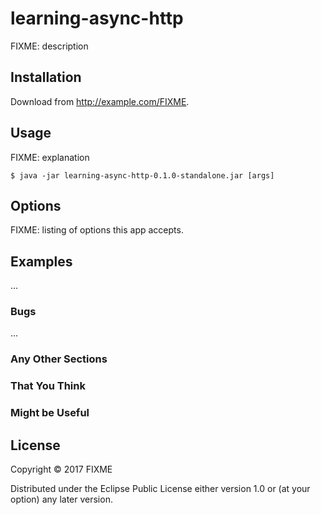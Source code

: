 # learning-async-http

FIXME: description

## Installation

Download from http://example.com/FIXME.

## Usage

FIXME: explanation

    $ java -jar learning-async-http-0.1.0-standalone.jar [args]

## Options

FIXME: listing of options this app accepts.

## Examples

...

### Bugs

...

### Any Other Sections
### That You Think
### Might be Useful

## License

Copyright © 2017 FIXME

Distributed under the Eclipse Public License either version 1.0 or (at
your option) any later version.
